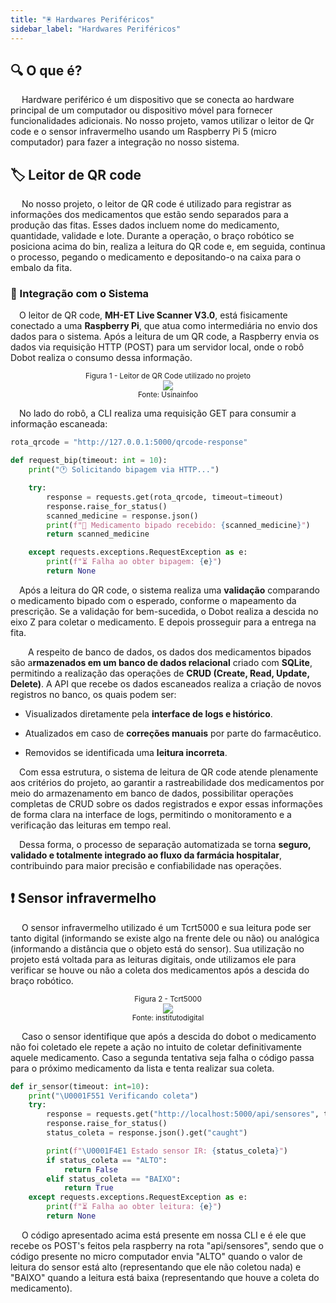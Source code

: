 ```yaml
---
title: "🖲️ Hardwares Periféricos"
sidebar_label: "Hardwares Periféricos"
---
```


## 🔍 O que é?

&emsp; Hardware periférico é um dispositivo que se conecta ao hardware principal de um computador ou dispositivo móvel para fornecer funcionalidades adicionais. No nosso projeto, vamos utilizar o leitor de Qr code e o sensor infravermelho usando um Raspberry Pi 5 (micro computador) para fazer a integração no nosso sistema.

## 🏷️ Leitor de QR code

&emsp; No nosso projeto, o leitor de QR code é utilizado para registrar as informações dos medicamentos que estão sendo separados para a produção das fitas. Esses dados incluem nome do medicamento, quantidade, validade e lote. Durante a operação, o braço robótico se posiciona acima do bin, realiza a leitura do QR code e, em seguida, continua o processo, pegando o medicamento e depositando-o na caixa para o embalo da fita.

### 🔗 Integração com o Sistema

&emsp;O leitor de QR code, **MH-ET Live Scanner V3.0**, está fisicamente conectado a uma **Raspberry Pi**, que atua como intermediária no envio dos dados para o sistema. Após a leitura de um QR code, a Raspberry envia os dados via requisição HTTP (POST) para um servidor local, onde o robô Dobot realiza o consumo dessa informação.

<div align='center'>
<sub>Figura 1 - Leitor de QR Code utilizado no projeto</sub>
</div>

<div align='center'>
<img src="../../img/qr_code_scanner.jpeg"/>
</div>

<div align='center'>
<sup>Fonte: Usinainfoo</sup>
</div>

&emsp;No lado do robô, a CLI realiza uma requisição GET para consumir a informação escaneada:

```python
rota_qrcode = "http://127.0.0.1:5000/qrcode-response"

def request_bip(timeout: int = 10):
    print("🕐 Solicitando bipagem via HTTP...")

    try:
        response = requests.get(rota_qrcode, timeout=timeout)
        response.raise_for_status()
        scanned_medicine = response.json()
        print(f"📡 Medicamento bipado recebido: {scanned_medicine}")
        return scanned_medicine

    except requests.exceptions.RequestException as e:
        print(f"⏳ Falha ao obter bipagem: {e}")
        return None
```

&emsp;Após a leitura do QR code, o sistema realiza uma **validação** comparando o medicamento bipado com o esperado, conforme o mapeamento da prescrição. Se a validação for bem-sucedida, o Dobot realiza a descida no eixo Z para coletar o medicamento. E depois prosseguir para a entrega na fita.

&emsp; A respeito de banco de dados, os dados dos medicamentos bipados são a**rmazenados em um banco de dados relacional** criado com **SQLite**, permitindo a realização das operações de **CRUD (Create, Read, Update, Delete)**. A API que recebe os dados escaneados realiza a criação de novos registros no banco, os quais podem ser:

- Visualizados diretamente pela **interface de logs e histórico**.

- Atualizados em caso de **correções manuais** por parte do farmacêutico.

- Removidos se identificada uma **leitura incorreta**.

&emsp;Com essa estrutura, o sistema de leitura de QR code atende plenamente aos critérios do projeto, ao garantir a rastreabilidade dos medicamentos por meio do armazenamento em banco de dados, possibilitar operações completas de CRUD sobre os dados registrados e expor essas informações de forma clara na interface de logs, permitindo o monitoramento e a verificação das leituras em tempo real.

&emsp;Dessa forma, o processo de separação automatizada se torna **seguro, validado e totalmente integrado ao fluxo da farmácia hospitalar**, contribuindo para maior precisão e confiabilidade nas operações.

## ❗ Sensor infravermelho

&emsp; O sensor infravermelho utilizado é um Tcrt5000 e sua leitura pode ser tanto digital (informando se existe algo na frente dele ou não) ou analógica (informando a distância que o objeto está do sensor). Sua utilização no projeto está voltada para as leituras digitais, onde utilizamos ele para verificar se houve ou não a coleta dos medicamentos após a descida do braço robótico.

<div align='center'>
<sub>Figura 2 - Tcrt5000</sub>
</div>

<div align='center' size="10%">
<img src="../../img/tcrt5000.jpg"/>
</div>

<div align='center'>
<sup>Fonte: institutodigital</sup>
</div>

&emsp; Caso o sensor identifique que após a descida do dobot o medicamento não foi coletado ele repete a ação no intuito de coletar definitivamente aquele medicamento. Caso a segunda tentativa seja falha o código passa para o próximo medicamento da lista e tenta realizar sua coleta.

```python
def ir_sensor(timeout: int=10):
    print("\U0001F551 Verificando coleta")
    try:
        response = requests.get("http://localhost:5000/api/sensores", timeout=timeout)
        response.raise_for_status()
        status_coleta = response.json().get("caught")

        print(f"\U0001F4E1 Estado sensor IR: {status_coleta}")
        if status_coleta == "ALTO":
            return False
        elif status_coleta == "BAIXO":
            return True
    except requests.exceptions.RequestException as e:
        print(f"⏳ Falha ao obter leitura: {e}")
        return None
```

&emsp; O código apresentado acima está presente em nossa CLI e é ele que recebe os POST's feitos pela raspberry na rota "api/sensores", sendo que o código presente no micro computador envia "ALTO" quando o valor de leitura do sensor está alto (representando que ele não coletou nada) e "BAIXO" quando a leitura está baixa (representando que houve a coleta do medicamento).